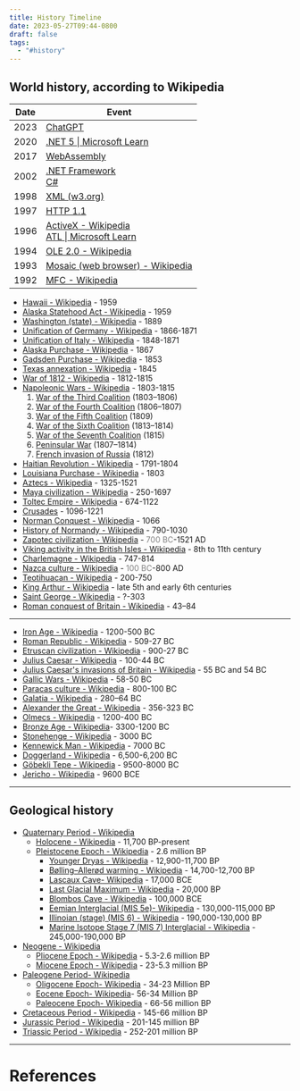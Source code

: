 ```yaml
---
title: History Timeline
date: 2023-05-27T09:44-0800
draft: false
tags:
  - "#history"
---
```

## World history, according to Wikipedia

| Date | Event |
|---|---|
| 2023 | [ChatGPT](https://openai.com/chatgpt) |
| 2020 | [.NET 5 \| Microsoft Learn](https://learn.microsoft.com/en-us/dotnet/core/whats-new/dotnet-5) |
| 2017 | [WebAssembly](https://webassembly.org/) |
| 2002 | [.NET Framework](https://learn.microsoft.com/en-us/dotnet/framework/get-started/overview)<br>[C#](https://learn.microsoft.com/en-us/dotnet/csharp/) |
| 1998 | [XML (w3.org)](https://www.w3.org/XML/) |
| 1997 | [HTTP 1.1](https://en.wikipedia.org/wiki/HTTP) |
| 1996 | [ActiveX - Wikipedia](https://en.wikipedia.org/wiki/ActiveX)<br>[ATL \| Microsoft Learn](https://learn.microsoft.com/en-us/cpp/atl/atl-com-desktop-components?view=msvc-170) |
| 1994 | [OLE 2.0 - Wikipedia](https://en.wikipedia.org/wiki/Object_Linking_and_Embedding#OLE_2.0) |
| 1993 | [Mosaic (web browser) - Wikipedia](https://en.wikipedia.org/wiki/Mosaic_(web_browser)) |
| 1992 | [MFC - Wikipedia](https://en.wikipedia.org/wiki/Microsoft_Foundation_Class_Library) |

- [Hawaii - Wikipedia](https://en.wikipedia.org/wiki/Hawaii) - 1959
- [Alaska Statehood Act - Wikipedia](https://en.wikipedia.org/wiki/Alaska_Statehood_Act) - 1959
- [Washington (state) - Wikipedia](https://en.wikipedia.org/wiki/Washington_(state)) - 1889
- [Unification of Germany - Wikipedia](https://en.wikipedia.org/wiki/Unification_of_Germany) - 1866-1871
- [Unification of Italy - Wikipedia](https://en.wikipedia.org/wiki/Unification_of_Italy) - 1848-1871
- [Alaska Purchase - Wikipedia](https://en.wikipedia.org/wiki/Alaska_Purchase) - 1867
- [Gadsden Purchase - Wikipedia](https://en.wikipedia.org/wiki/Gadsden_Purchase) - 1853
- [Texas annexation - Wikipedia](https://en.wikipedia.org/wiki/Texas_annexation) - 1845
- [War of 1812 - Wikipedia](https://en.wikipedia.org/wiki/War_of_1812) - 1812-1815
- [Napoleonic Wars - Wikipedia](https://en.wikipedia.org/wiki/Napoleonic_Wars) - 1803-1815
    1. [War of the Third Coalition](https://en.wikipedia.org/wiki/War_of_the_Third_Coalition "War of the Third Coalition") (1803–1806)
    2. [War of the Fourth Coalition](https://en.wikipedia.org/wiki/War_of_the_Fourth_Coalition "War of the Fourth Coalition") (1806–1807)
    3. [War of the Fifth Coalition](https://en.wikipedia.org/wiki/War_of_the_Fifth_Coalition "War of the Fifth Coalition") (1809)
    4. [War of the Sixth Coalition](https://en.wikipedia.org/wiki/War_of_the_Sixth_Coalition "War of the Sixth Coalition") (1813–1814)
    5. [War of the Seventh Coalition](https://en.wikipedia.org/wiki/War_of_the_Seventh_Coalition "War of the Seventh Coalition") (1815)
    6. [Peninsular War](https://en.wikipedia.org/wiki/Peninsular_War "Peninsular War") (1807–1814)
    7. [French invasion of Russia](https://en.wikipedia.org/wiki/French_invasion_of_Russia "French invasion of Russia") (1812)
- [Haitian Revolution - Wikipedia](https://en.wikipedia.org/wiki/Haitian_Revolution) - 1791-1804
- [Louisiana Purchase - Wikipedia](https://en.wikipedia.org/wiki/Louisiana_Purchase) - 1803
- [Aztecs - Wikipedia](https://en.wikipedia.org/wiki/Aztecs) - 1325-1521
- [Maya civilization - Wikipedia](https://en.wikipedia.org/wiki/Maya_civilization) - 250-1697
- [Toltec Empire - Wikipedia](https://en.wikipedia.org/wiki/Toltec_Empire) - 674-1122
- [Crusades](/notes/history-timeline/crusades) - 1096-1221
- [Norman Conquest - Wikipedia](https://en.wikipedia.org/wiki/Norman_Conquest) - 1066
- [History of Normandy - Wikipedia](https://en.wikipedia.org/wiki/History_of_Normandy) - 790-1030
- [Zapotec civilization - Wikipedia](https://en.wikipedia.org/wiki/Zapotec_civilization) - <span style="color:gray">700 BC</span>-1521 AD
- [Viking activity in the British Isles - Wikipedia](https://en.wikipedia.org/wiki/Viking_activity_in_the_British_Isles) - 8th to 11th century
- [Charlemagne - Wikipedia](https://en.wikipedia.org/wiki/Charlemagne) - 747-814
- [Nazca culture - Wikipedia](https://en.wikipedia.org/wiki/Nazca_culture) - <span style="color:gray">100 BC</span>-800 AD
- [Teotihuacan - Wikipedia](https://en.wikipedia.org/wiki/Teotihuacan) - 200-750
- [King Arthur - Wikipedia](https://en.wikipedia.org/wiki/King_Arthur) - late 5th and early 6th centuries
- [Saint George - Wikipedia](https://en.wikipedia.org/wiki/Saint_George) - ?-303
- [Roman conquest of Britain - Wikipedia](https://en.wikipedia.org/wiki/Roman_conquest_of_Britain) - 43–84

---

- [Iron Age - Wikipedia](https://en.wikipedia.org/wiki/Iron_Age) - 1200-500 BC
- [Roman Republic - Wikipedia](https://en.wikipedia.org/wiki/Roman_Republic) - 509-27 BC
- [Etruscan civilization - Wikipedia](https://en.wikipedia.org/wiki/Etruscan_civilization) - 900-27 BC
- [Julius Caesar - Wikipedia](https://en.wikipedia.org/wiki/Julius_Caesar) - 100-44 BC
- [Julius Caesar's invasions of Britain - Wikipedia](https://en.wikipedia.org/wiki/Julius_Caesar%27s_invasions_of_Britain) - 55 BC and 54 BC
- [Gallic Wars - Wikipedia](https://en.wikipedia.org/wiki/Gallic_Wars) - 58-50 BC
- [Paracas culture - Wikipedia](https://en.wikipedia.org/wiki/Paracas_culture) - 800-100 BC
- [Galatia - Wikipedia](https://en.wikipedia.org/wiki/Galatia) - 280–64 BC
- [Alexander the Great - Wikipedia](https://en.wikipedia.org/wiki/Alexander_the_Great) - 356-323 BC
- [Olmecs - Wikipedia](https://en.wikipedia.org/wiki/Olmecs) - 1200-400 BC
- [Bronze Age - Wikipedia](https://en.wikipedia.org/wiki/Bronze_Age)- 3300-1200 BC
- [Stonehenge - Wikipedia](https://en.wikipedia.org/wiki/Stonehenge) - 3000 BC
- [Kennewick Man - Wikipedia](https://en.wikipedia.org/wiki/Kennewick_Man) - 7000 BC
- [Doggerland - Wikipedia](https://en.wikipedia.org/wiki/Doggerland) - 6,500-6,200 BC
- [Göbekli Tepe - Wikipedia](https://en.wikipedia.org/wiki/G%C3%B6bekli_Tepe) - 9500-8000 BC
- [Jericho - Wikipedia](https://en.wikipedia.org/wiki/Jericho) - 9600 BCE

---
## Geological history

- [Quaternary Period - Wikipedia](https://en.wikipedia.org/wiki/Quaternary)
    - [Holocene - Wikipedia](https://en.wikipedia.org/wiki/Holocene) - 11,700 BP-present
    - [Pleistocene Epoch - Wikipedia](https://en.wikipedia.org/wiki/Pleistocene) -  2.6 million BP
        - [Younger Dryas - Wikipedia](https://en.wikipedia.org/wiki/Younger_Dryas) - 12,900-11,700 BP
        - [Bølling–Allerød warming - Wikipedia](https://en.wikipedia.org/wiki/B%C3%B8lling%E2%80%93Aller%C3%B8d_warming) - 14,700-12,700 BP
        - [Lascaux Cave- Wikipedia](https://en.wikipedia.org/wiki/Lascaux) - 17,000 BCE
        - [Last Glacial Maximum - Wikipedia](https://en.wikipedia.org/wiki/Last_Glacial_Maximum) - 20,000 BP
        - [Blombos Cave - Wikipedia](https://en.wikipedia.org/wiki/Blombos_Cave) - 100,000 BCE
        - [Eemian Interglacial (MIS 5e)- Wikipedia](https://en.wikipedia.org/wiki/Eemian) - 130,000-115,000 BP
        - [Illinoian (stage) (MIS 6) - Wikipedia](https://en.wikipedia.org/wiki/Illinoian_(stage)) - 190,000-130,000 BP
        - [Marine Isotope Stage 7 (MIS 7) Interglacial - Wikipedia](https://en.wikipedia.org/wiki/Marine_isotope_stages) - 245,000-190,000 BP
- [Neogene - Wikipedia](https://en.wikipedia.org/wiki/Neogene)
    - [Pliocene Epoch - Wikipedia](https://en.wikipedia.org/wiki/Pliocene) - 5.3-2.6 million BP
    - [Miocene Epoch - Wikipedia](https://en.wikipedia.org/wiki/Miocene) - 23-5.3 million BP
- [Paleogene Period- Wikipedia](https://en.wikipedia.org/wiki/Paleogene)
    - [Oligocene Epoch- Wikipedia](https://en.wikipedia.org/wiki/Oligocene) -  34-23 Million BP
    - [Eocene Epoch- Wikipedia](https://en.wikipedia.org/wiki/Eocene)- 56-34 Million BP
    - [Paleocene Epoch- Wikipedia](https://en.wikipedia.org/wiki/Paleocene) - 66-56 million BP
- [Cretaceous Period - Wikipedia](https://en.wikipedia.org/wiki/Cretaceous) - 145-66 million BP
- [Jurassic Period - Wikipedia](https://en.wikipedia.org/wiki/Jurassic) - 201-145 million BP
- [Triassic Period - Wikipedia](https://en.wikipedia.org/wiki/Triassic) - 252-201 million BP

---
# References
